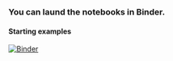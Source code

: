 ### You can laund the notebooks in Binder.

#### Starting examples

[![Binder](https://mybinder.org/badge_logo.svg)](https://mybinder.org/v2/gh/Heteroskedastic/Zwiftpower_tools/blob/master/master?filepath=index.ipynb)
